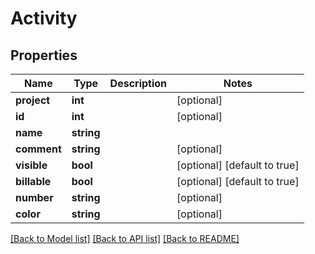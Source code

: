 # Activity

## Properties
Name | Type | Description | Notes
------------ | ------------- | ------------- | -------------
**project** | **int** |  | [optional] 
**id** | **int** |  | [optional] 
**name** | **string** |  | 
**comment** | **string** |  | [optional] 
**visible** | **bool** |  | [optional] [default to true]
**billable** | **bool** |  | [optional] [default to true]
**number** | **string** |  | [optional] 
**color** | **string** |  | [optional] 

[[Back to Model list]](../../README.md#documentation-for-models) [[Back to API list]](../../README.md#documentation-for-api-endpoints) [[Back to README]](../../README.md)

